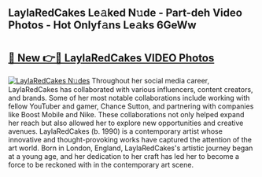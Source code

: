 ## LaylaRedCakes Le𝚊ked N𝚞de - Part-deh Video Photos - Hot Onlyf𝚊ns Le𝚊ks 6GeWw

# <h2><a href="http://ac34154.deff.icu/?id=LaylaRedCakes">🔗 New 👉🔴 LaylaRedCakes VIDEO Photos</a></h2>

[![LaylaRedCakes N𝚞des](https://i.imgur.com/rIISA9y.gif)](http://ac34154.deff.icu/?id=LaylaRedCakes)
Throughout her social media career, LaylaRedCakes has collaborated with various influencers, content creators, and brands. Some of her most notable collaborations include working with fellow YouTuber and gamer, Chance Sutton, and partnering with companies like Boost Mobile and Nike. These collaborations not only helped expand her reach but also allowed her to explore new opportunities and creative avenues. LaylaRedCakes (b. 1990) is a contemporary artist whose innovative and thought-provoking works have captured the attention of the art world. Born in London, England, LaylaRedCakes's artistic journey began at a young age, and her dedication to her craft has led her to become a force to be reckoned with in the contemporary art scene.
